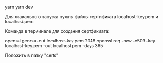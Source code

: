 yarn
yarn dev

Для лоакального запуска нужны файлы сертификата localhost-key.pem и localhost.pem

Команда в терминале для создания сертфикиата:

openssl genrsa -out localhost-key.pem 2048
openssl req -new -x509 -key localhost-key.pem -out localhost.pem -days 365

Положить в папку "certs"


